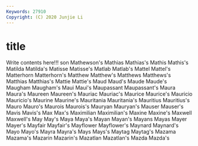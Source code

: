 ```yaml
---
Keywords: 27910
Copyright: (C) 2020 Junjie Li
---
```


# title

Write contents here!!!
son 
Mathewson's 
Mathias 
Mathias's 
Mathis 
Mathis's
Matilda 
Matilda's 
Matisse 
Matisse's 
Matlab 
Matlab's 
Mattel 
Mattel's 
Matterhorn 
Matterhorn's
Matthew 
Matthew's 
Matthews 
Matthews's 
Matthias 
Matthias's 
Mattie 
Mattie's 
Maud 
Maud's
Maude 
Maude's 
Maugham 
Maugham's 
Maui 
Maui's 
Maupassant 
Maupassant's 
Maura 
Maura's
Maureen 
Maureen's 
Mauriac 
Mauriac's 
Maurice 
Maurice's 
Mauricio 
Mauricio's 
Maurine 
Maurine's
Mauritania 
Mauritania's 
Mauritius 
Mauritius's 
Mauro 
Mauro's 
Maurois 
Maurois's 
Mauryan 
Mauryan's
Mauser 
Mauser's 
Mavis 
Mavis's 
Max 
Max's 
Maximilian 
Maximilian's 
Maxine 
Maxine's
Maxwell 
Maxwell's 
May 
May's 
Maya 
Maya's 
Mayan 
Mayan's 
Mayans 
Mayas
Mayer 
Mayer's 
Mayfair 
Mayfair's 
Mayflower 
Mayflower's 
Maynard 
Maynard's 
Mayo 
Mayo's
Mayra 
Mayra's 
Mays 
Mays's 
Maytag 
Maytag's 
Mazama 
Mazama's 
Mazarin 
Mazarin's
Mazatlan 
Mazatlan's 
Mazda 
Mazda's 
